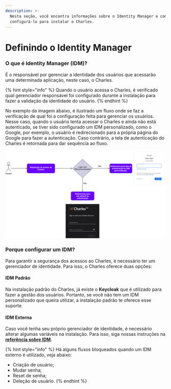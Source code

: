 ```yaml
---
description: >-
  Nesta seção, você encontra informações sobre o Identity Manager e como
  configurá-lo para instalar o Charles.
---
```


# Definindo o Identity Manager

### O que é Identity Manager \(IDM\)?

É o responsável por gerenciar a identidade dos usuários que acessarão uma determinada aplicação, neste caso, o Charles.

{% hint style="info" %}
Quando o usuário acessa o Charles, é verificado qual gerenciador responsável foi configurado durante a instalação para fazer a validação da identidade do usuário. 
{% endhint %}

No exemplo da imagem abaixo, é ilustrado um fluxo onde se faz a verificação de qual foi a configuração feita para gerenciar os usuários. Nesse caso, quando o usuário tenta acessar o Charles e ainda não está autenticado, se tiver sido configurado um IDM personalizado, como o Google, por exemplo, o usuário é redirecionado para a própria página do Google para fazer a autenticação. Caso contrário, a tela de autenticação do Charles é retornada para dar sequência ao fluxo.

![](../../.gitbook/assets/untitled-diagram-1-.png)

### Porque configurar um IDM?

Para garantir a segurança dos acessos ao Charles, é necessário ter um gerenciador de identidade. Para isso, o Charles oferece duas opções:

#### IDM Padrão

Na instalação padrão do Charles, já existe o **Keycloak** que é utilizado para fazer a gestão dos usuários. Portanto, se você não tem um IDM personalizado que queira utilizar, a instalação padrão te oferece esse suporte.

#### IDM Externa

Caso você tenha seu próprio gerenciador de identidade, é necessário alterar algumas variáveis na instalação. Para isso, siga nossas instruções na [**referência sobre IDM**](../../referencia/identity-manager.md).

{% hint style="info" %}
Há alguns fluxos bloqueados quando um IDM externo é utilizado, veja abaixo: 

* Criação de usuário;
* Mudar senha;
* Reset de senha; 
* Deleção de usuário. 
{% endhint %}


